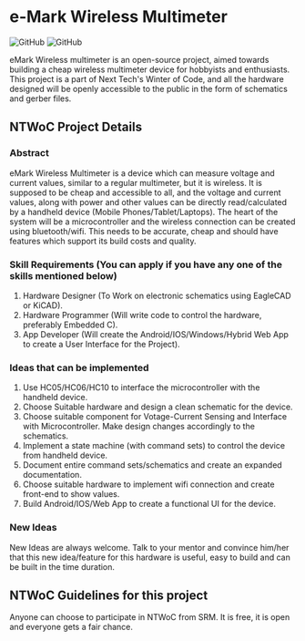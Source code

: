 # e-Mark Wireless Multimeter

![GitHub](https://img.shields.io/badge/NTWoC-2018-blue.svg) ![GitHub](https://img.shields.io/github/license/mashape/apistatus.svg)

eMark Wireless multimeter is an open-source project, aimed towards building a cheap wireless multimeter device for hobbyists and enthusiasts. This project is a part of Next Tech's Winter of Code, and all the hardware designed will be openly accessible to the public in the form of schematics and gerber files.

## NTWoC Project Details

### Abstract

eMark Wireless Multimeter is a device which can measure voltage and current values, similar to a regular multimeter, but it is wireless. It is supposed to be cheap and accessible to all, and the voltage and current values, along with power and other values can be directly read/calculated by a handheld device (Mobile Phones/Tablet/Laptops). The heart of the system will be a microcontroller and the wireless connection can be created using bluetooth/wifi. This needs to be accurate, cheap and should have features which support its build costs and quality.

### Skill Requirements (You can apply if you have any one of the skills mentioned below)

1) Hardware Designer (To Work on electronic schematics using EagleCAD or KiCAD).  
2) Hardware Programmer (Will write code to control the hardware, preferably Embedded C).  
3) App Developer (Will create the Android/IOS/Windows/Hybrid Web App to create a User Interface for the Project).  

### Ideas that can be implemented

1) Use HC05/HC06/HC10 to interface the microcontroller with the handheld device.  
2) Choose Suitable hardware and design a clean schematic for the device.
3) Choose suitable component for Votage-Current Sensing and Interface with Microcontroller. Make design changes accordingly to the schematics.
4) Implement a state machine (with command sets) to control the device from handheld device.  
5) Document entire command sets/schematics and create an expanded documentation.   
6) Choose suitable hardware to implement wifi connection and create front-end to show values.  
7) Build Android/IOS/Web App to create a functional UI for the device.  

### New Ideas
New Ideas are always welcome. Talk to your mentor and convince him/her that this new idea/feature for this hardware is useful, easy to build and can be built in the time duration. 



## NTWoC Guidelines for this project

Anyone can choose to participate in NTWoC from SRM. It is free, it is open and everyone gets a fair chance.

